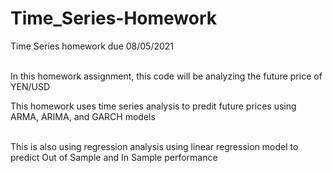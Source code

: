 # Time_Series-Homework
Time Series homework due 08/05/2021</br></br>

In this homework assignment, this code will be analyzing the future price of YEN/USD

This homework uses time series analysis to predit future prices using ARMA, ARIMA, and GARCH models</br></br>

This is also using regression analysis using linear regression model to predict Out of Sample and In Sample performance
